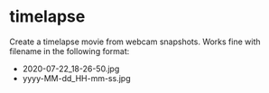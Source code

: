 # timelapse
Create a timelapse movie from webcam snapshots.
Works fine with filename in the following format:
- 2020-07-22_18-26-50.jpg
- yyyy-MM-dd_HH-mm-ss.jpg
